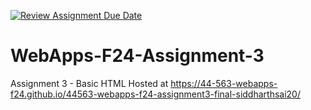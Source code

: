 [![Review Assignment Due Date](https://classroom.github.com/assets/deadline-readme-button-22041afd0340ce965d47ae6ef1cefeee28c7c493a6346c4f15d667ab976d596c.svg)](https://classroom.github.com/a/wPLY8jB2)
# WebApps-F24-Assignment-3
Assignment 3 - Basic HTML
Hosted at 
https://44-563-webapps-f24.github.io/44563-webapps-f24-assignment3-final-siddharthsai20/
